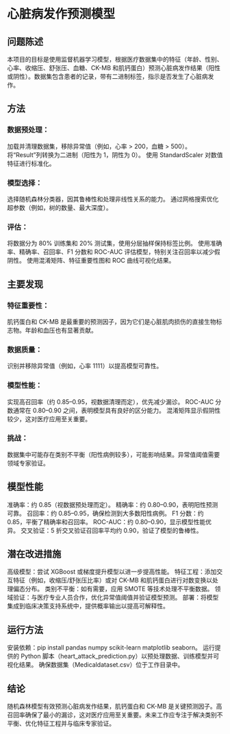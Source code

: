 # 心脏病发作预测模型

## 问题陈述

本项目的目标是使用监督机器学习模型，根据医疗数据集中的特征（年龄、性别、心率、收缩压、舒张压、血糖、CK-MB 和肌钙蛋白）预测心脏病发作结果（阳性或阴性）。数据集包含患者的记录，带有二进制标签，指示是否发生了心脏病发作。
## 方法

### 数据预处理：

加载并清理数据集，移除异常值（例如，心率 > 200，血糖 > 500）。
将“Result”列转换为二进制（阳性为 1，阴性为 0）。
使用 StandardScaler 对数值特征进行标准化。
### 模型选择：
选择随机森林分类器，因其鲁棒性和处理非线性关系的能力。
通过网格搜索优化超参数（例如，树的数量、最大深度）。


### 评估：

将数据分为 80% 训练集和 20% 测试集，使用分层抽样保持标签比例。
使用准确率、精确率、召回率、F1 分数和 ROC-AUC 评估模型，特别关注召回率以减少假阴性。
使用混淆矩阵、特征重要性图和 ROC 曲线可视化结果。



## 主要发现

### 特征重要性：
肌钙蛋白和 CK-MB 是最重要的预测因子，因为它们是心脏肌肉损伤的直接生物标志物。年龄和血压也有显著贡献。
### 数据质量：
识别并移除异常值（例如，心率 1111）以提高模型可靠性。
### 模型性能：
实现高召回率（约 0.85–0.95，视数据清理而定），优先减少漏诊。
ROC-AUC 分数通常在 0.80–0.90 之间，表明模型具有良好的区分能力。
混淆矩阵显示假阴性较少，这对医疗应用至关重要。


### 挑战：
数据集中可能存在类别不平衡（阳性病例较多），可能影响结果。异常值阈值需要领域专家验证。

## 模型性能

准确率：约 0.85（视数据预处理而定）。
精确率：约 0.80–0.90，表明阳性预测可靠。
召回率：约 0.85–0.95，确保检测到大多数阳性病例。
F1 分数：约 0.85，平衡了精确率和召回率。
ROC-AUC：约 0.80–0.90，显示模型性能优异。
交叉验证：5 折交叉验证召回率平均约 0.90，验证了模型的鲁棒性。

## 潜在改进措施

高级模型：尝试 XGBoost 或梯度提升模型以进一步提高性能。
特征工程：添加交互特征（例如，收缩压/舒张压比率）或对 CK-MB 和肌钙蛋白进行对数变换以处理偏态分布。
类别不平衡：如有需要，应用 SMOTE 等技术处理不平衡数据。
领域验证：与医疗专业人员合作，优化异常值阈值并验证模型预测。
部署：将模型集成到临床决策支持系统中，提供概率输出以提高可解释性。

## 运行方法

安装依赖：pip install pandas numpy scikit-learn matplotlib seaborn。
运行提供的 Python 脚本（heart_attack_prediction.py）以预处理数据、训练模型并可视化结果。
确保数据集（Medicaldataset.csv）位于工作目录中。

## 结论
随机森林模型有效预测心脏病发作结果，肌钙蛋白和 CK-MB 是关键预测因子。高召回率确保了最小的漏诊，这对医疗应用至关重要。未来工作应专注于解决类别不平衡、优化特征工程并与临床专家验证。
